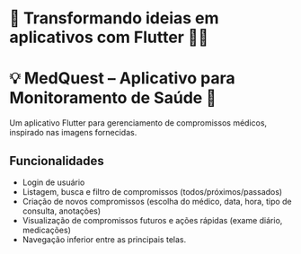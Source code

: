 # **🚀 Transformando ideias em aplicativos com Flutter 🎨📱**
# 💡 MedQuest – Aplicativo para Monitoramento de Saúde 🏥

Um aplicativo Flutter para gerenciamento de compromissos médicos, inspirado nas imagens fornecidas.

## Funcionalidades

- Login de usuário
- Listagem, busca e filtro de compromissos (todos/próximos/passados)
- Criação de novos compromissos (escolha do médico, data, hora, tipo de consulta, anotações)
- Visualização de compromissos futuros e ações rápidas (exame diário, medicações)
- Navegação inferior entre as principais telas.
